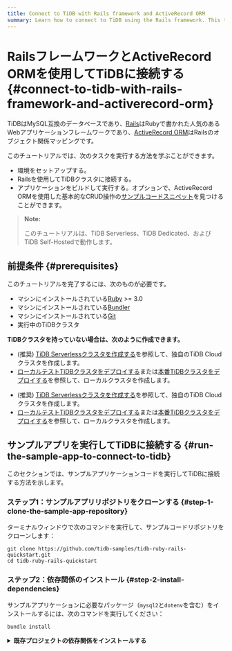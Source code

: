 ```yaml
---
title: Connect to TiDB with Rails framework and ActiveRecord ORM
summary: Learn how to connect to TiDB using the Rails framework. This tutorial gives Ruby sample code snippets that work with TiDB using the Rails framework and ActiveRecord ORM.
---
```


# RailsフレームワークとActiveRecord ORMを使用してTiDBに接続する {#connect-to-tidb-with-rails-framework-and-activerecord-orm}

TiDBはMySQL互換のデータベースであり、[Rails](https://github.com/rails/rails)はRubyで書かれた人気のあるWebアプリケーションフレームワークであり、[ActiveRecord ORM](https://github.com/rails/rails/tree/main/activerecord)はRailsのオブジェクト関係マッピングです。

このチュートリアルでは、次のタスクを実行する方法を学ぶことができます。

- 環境をセットアップする。
- Railsを使用してTiDBクラスタに接続する。
- アプリケーションをビルドして実行する。オプションで、ActiveRecord ORMを使用した基本的なCRUD操作の[サンプルコードスニペット](#sample-code-snippets)を見つけることができます。

> **Note:**
>
> このチュートリアルは、TiDB Serverless、TiDB Dedicated、およびTiDB Self-Hostedで動作します。

## 前提条件 {#prerequisites}

このチュートリアルを完了するには、次のものが必要です。

- マシンにインストールされている[Ruby](https://www.ruby-lang.org/en/) >= 3.0
- マシンにインストールされている[Bundler](https://bundler.io/)
- マシンにインストールされている[Git](https://git-scm.com/downloads)
- 実行中のTiDBクラスタ

**TiDBクラスタを持っていない場合は、次のように作成できます。**

<CustomContent platform="tidb">

- (推奨) [TiDB Serverlessクラスタを作成する](/develop/dev-guide-build-cluster-in-cloud.md)を参照して、独自のTiDB Cloudクラスタを作成します。
- [ローカルテストTiDBクラスタをデプロイする](/quick-start-with-tidb.md#deploy-a-local-test-cluster)または[本番TiDBクラスタをデプロイする](/production-deployment-using-tiup.md)を参照して、ローカルクラスタを作成します。

</CustomContent>
<CustomContent platform="tidb-cloud">

- (推奨) [TiDB Serverlessクラスタを作成する](/develop/dev-guide-build-cluster-in-cloud.md)を参照して、独自のTiDB Cloudクラスタを作成します。
- [ローカルテストTiDBクラスタをデプロイする](https://docs.pingcap.com/tidb/stable/quick-start-with-tidb#deploy-a-local-test-cluster)または[本番TiDBクラスタをデプロイする](https://docs.pingcap.com/tidb/stable/production-deployment-using-tiup)を参照して、ローカルクラスタを作成します。

</CustomContent>

## サンプルアプリを実行してTiDBに接続する {#run-the-sample-app-to-connect-to-tidb}

このセクションでは、サンプルアプリケーションコードを実行してTiDBに接続する方法を示します。

### ステップ1：サンプルアプリリポジトリをクローンする {#step-1-clone-the-sample-app-repository}

ターミナルウィンドウで次のコマンドを実行して、サンプルコードリポジトリをクローンします：

```shell
git clone https://github.com/tidb-samples/tidb-ruby-rails-quickstart.git
cd tidb-ruby-rails-quickstart
```

### ステップ2：依存関係のインストール {#step-2-install-dependencies}

サンプルアプリケーションに必要なパッケージ（`mysql2`と`dotenv`を含む）をインストールするには、次のコマンドを実行してください：

```shell
bundle install
```

<details>
<summary><b>既存プロジェクトの依存関係をインストールする</b></summary>

既存のプロジェクトに対して、以下のコマンドを実行してパッケージをインストールしてください：

```shell
bundle add mysql2 dotenv
```

### Step 3: 接続情報を設定する {#step-3-configure-connection-information}

TiDBクラスタに接続するには、選択したTiDBデプロイメントオプションに応じて設定を行います。

<SimpleTab>
<div label="TiDB Serverless">

1. [**Clusters**](https://tidbcloud.com/console/clusters) ページに移動し、ターゲットクラスタの名前をクリックして、その概要ページに移動します。

2. 右上隅の **Connect** をクリックします。接続ダイアログが表示されます。

3. 接続ダイアログで、**Connect With** ドロップダウンリストから `Rails` を選択し、**Endpoint Type** のデフォルト設定である `Public` を保持します。

4. パスワードをまだ設定していない場合は、**Generate Password** をクリックしてランダムなパスワードを生成します。

5. 次のコマンドを実行して、`.env.example` をコピーして `.env` に名前を変更します。

   ```shell
   cp .env.example .env
   ```

6. `.env` ファイルを編集し、次のように `DATABASE_URL` 環境変数を設定し、接続ダイアログからコネクション文字列をコピーして変数値として貼り付けます。

   ```dotenv
   DATABASE_URL=mysql2://<user>:<password>@<host>:<port>/<database_name>?ssl_mode=verify_identity
   ```

   > **Note**
   >
   > TiDB Serverlessでは、パブリックエンドポイントを使用する場合、TLS接続を**必ず**有効にする必要があります。その際、クエリパラメータとして `ssl_mode=verify_identity` を使用します。

7. `.env` ファイルを保存します。

</div>
<div label="TiDB Dedicated">

1. [**Clusters**](https://tidbcloud.com/console/clusters) ページに移動し、ターゲットクラスタの名前をクリックして、その概要ページに移動します。

2. 右上隅の **Connect** をクリックします。接続ダイアログが表示されます。

3. **Allow Access from Anywhere** をクリックし、**Download TiDB cluster CA** をクリックしてCA証明書をダウンロードします。

   コネクション文字列を取得する詳細については、[TiDB Dedicated standard connection](https://docs.pingcap.com/tidbcloud/connect-via-standard-connection)を参照してください。

4. 次のコマンドを実行して、`.env.example` をコピーして `.env` に名前を変更します。

   ```shell
   cp .env.example .env
   ```

5. `.env` ファイルを編集し、次のように `DATABASE_URL` 環境変数を設定し、接続ダイアログからコネクション文字列をコピーして変数値として貼り付けます。また、`sslca` クエリパラメータを、接続ダイアログからダウンロードしたCA証明書のファイルパスに設定します。

   ```dotenv
   DATABASE_URL=mysql2://<user>:<password>@<host>:<port>/<database>?ssl_mode=verify_identity&sslca=/path/to/ca.pem
   ```

   > **Note**
   >
   > パブリックエンドポイントを使用してTiDB Dedicatedに接続する場合、TLS接続を有効にすることをお勧めします。
   >
   > TLS接続を有効にするには、`ssl_mode` クエリパラメータの値を `verify_identity` に変更し、`sslca` の値を接続ダイアログからダウンロードしたCA証明書のファイルパスに設定します。

6. `.env` ファイルを保存します。

</div>
<div label="TiDB Self-Hosted">

1. 次のコマンドを実行して、`.env.example` をコピーして `.env` に名前を変更します。

   ```shell
   cp .env.example .env
   ```

2. `.env` ファイルを編集し、次のように `DATABASE_URL` 環境変数を設定し、自分のTiDB接続情報で `<user>`, `<password>`, `<host>`, `<port>`, `<database>` を置き換えます。

   ```dotenv
   DATABASE_URL=mysql2://<user>:<password>@<host>:<port>/<database>
   ```

   TiDBをローカルで実行している場合、デフォルトのホストアドレスは `127.0.0.1` であり、パスワードは空です。

3. `.env` ファイルを保存します。

</div>
</SimpleTab>

### Step 4: コードを実行し、結果を確認する {#step-4-run-the-code-and-check-the-result}

1. データベースとテーブルを作成します。

   ```shell
   bundle exec rails db:create
   bundle exec rails db:migrate
   ```

2. サンプルデータをシードします。

   ```shell
   bundle exec rails db:seed
   ```

3. 次のコマンドを実行して、サンプルコードを実行します。

   ```shell
   bundle exec rails runner ./quickstart.rb
   ```

接続が成功すると、コンソールにTiDBクラスタのバージョンが次のように出力されます。

    🔌 Connected to TiDB cluster! (TiDB version: 5.7.25-TiDB-v7.1.3)
    ⏳ Loading sample game data...
    ✅ Loaded sample game data.

    🆕 Created a new player with ID 12.
    ℹ️ Got Player 12: Player { id: 12, coins: 100, goods: 100 }
    🔢 Added 50 coins and 50 goods to player 12, updated 1 row.
    🚮 Deleted 1 player data.

## サンプルコードの断片 {#sample-code-snippets}

あなたは、以下のサンプルコードの断片を参考にして、独自のアプリケーション開発を完了させることができます。

完全なサンプルコードとその実行方法については、[tidb-samples/tidb-ruby-rails-quickstart](https://github.com/tidb-samples/tidb-ruby-rails-quickstart) リポジトリをチェックしてください。

### 接続オプションを使用して TiDB に接続する {#connect-to-tidb-with-connection-options}

以下のコードは、`config/database.yml` で環境変数で定義されたオプションを使用して TiDB に接続を確立します。

```yml
default: &default
  adapter: mysql2
  encoding: utf8mb4
  pool: <%= ENV.fetch("RAILS_MAX_THREADS") { 5 } %>
  url: <%= ENV["DATABASE_URL"] %>

development:
  <<: *default

test:
  <<: *default
  database: quickstart_test

production:
  <<: *default
```

> **Note:**
>
> TiDB Serverlessを使用する場合、パブリックエンドポイントを使用する場合は、`DATABASE_URL`で`ssl_mode`クエリパラメータを`verify_identity`に設定してTLS接続を**必ず**有効にする必要がありますが、`DATABASE_URL`でSSL CA証明書を指定する必要はありません。mysql2 gemは特定の順序で既存のCA証明書を検索し、ファイルが見つかるまで続行します。

### データの挿入 {#insert-data}

以下のクエリは、2つのフィールドを持つ単一のPlayerを作成し、作成された`Player`オブジェクトを返します。

```ruby
new_player = Player.create!(coins: 100, goods: 100)
```

詳細については、[データの挿入](/develop/dev-guide-insert-data.md)を参照してください。

### データのクエリ {#query-data}

次のクエリは、IDによって特定のプレイヤーのレコードを返します。

```ruby
player = Player.find_by(id: new_player.id)
```

詳細については、[データのクエリ](/develop/dev-guide-get-data-from-single-table.md)を参照してください。

### データの更新 {#update-data}

次のクエリは、`Player`オブジェクトを更新します。

```ruby
player.update(coins: 50, goods: 50)
```

詳細については、[データの更新](/develop/dev-guide-update-data.md)を参照してください。

### データの削除 {#delete-data}

次のクエリは、`Player`オブジェクトを削除します。

```ruby
player.destroy
```

詳細については、[データの削除](/develop/dev-guide-delete-data.md)を参照してください。

## ベストプラクティス {#best-practices}

デフォルトでは、mysql2 gem（ActiveRecord ORMがTiDBに接続するために使用）は、ファイルが発見されるまで特定の順序で既存のCA証明書を検索します。

1. /etc/ssl/certs/ca-certificates.crt # Debian / Ubuntu / Gentoo / Arch / Slackware
2. /etc/pki/tls/certs/ca-bundle.crt # RedHat / Fedora / CentOS / Mageia / Vercel / Netlify
3. /etc/ssl/ca-bundle.pem # OpenSUSE
4. /etc/ssl/cert.pem # MacOS / Alpine (docker container)

CA証明書のパスを手動で指定することも可能ですが、この方法では、異なるマシンや環境がCA証明書を異なる場所に保存するため、マルチ環境デプロイメントシナリオで大きな不便を引き起こす可能性があります。そのため、`sslca`を`nil`に設定することをお勧めします。これにより、さまざまな環境での柔軟性とデプロイの容易さが実現されます。

## 次のステップ {#next-steps}

- [ActiveRecordのドキュメント](https://guides.rubyonrails.org/active_record_basics.html)から、ActiveRecord ORMのより詳細な使用方法を学びます。
- [開発者ガイド](/develop/dev-guide-overview.md)の章を通じて、TiDBアプリケーション開発のベストプラクティスを学びます。例：[データの挿入](/develop/dev-guide-insert-data.md)、[データの更新](/develop/dev-guide-update-data.md)、[データの削除](/develop/dev-guide-delete-data.md)、[データのクエリ](/develop/dev-guide-get-data-from-single-table.md)、[トランザクション](/develop/dev-guide-transaction-overview.md)、および[SQLパフォーマンスの最適化](/develop/dev-guide-optimize-sql-overview.md)。
- 専門の[TiDB開発者コース](https://www.pingcap.com/education/)を通じて学び、試験に合格すると[TiDB認定](https://www.pingcap.com/education/certification/)を取得できます。

## ヘルプが必要ですか？ {#need-help}

[Discord](https://discord.gg/vYU9h56kAX)チャンネルで質問してください。
